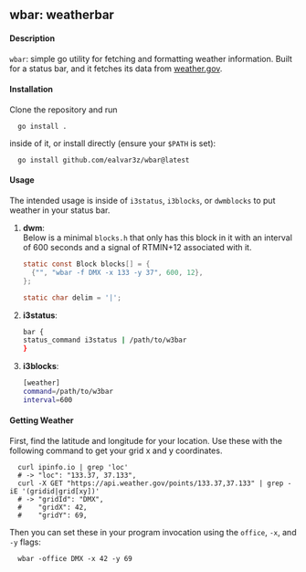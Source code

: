 ## wbar: weatherbar

#### Description

  `wbar`: simple go utility for fetching and formatting weather information.
  Built for a status bar, and it fetches its data from
  [weather.gov](https://weather.gov).

#### Installation

  Clone the repository and run

  ``` console
    go install .
  ```

  inside of it, or install directly (ensure your `$PATH` is set):

  ``` console
    go install github.com/ealvar3z/wbar@latest
  ```

#### Usage
  The intended usage is inside of `i3status`, `i3blocks`, or
  `dwmblocks` to put weather in your status bar. 

  1. **dwm**:  
    Below is a minimal `blocks.h` that only has this block in it with an interval
    of 600 seconds and a signal of RTMIN+12 associated with it.

      ```c
      static const Block blocks[] = {
        {"", "wbar -f DMX -x 133 -y 37", 600, 12},
      };

      static char delim = '|';
      ```

  2. **i3status**:  

      ```sh
      bar {
      status_command i3status | /path/to/w3bar
      }
      ```

  3. **i3blocks**:  

      ```sh
      [weather]
      command=/path/to/w3bar
      interval=600
      ```

#### Getting Weather

   First, find the latitude and longitude for your location. Use these
   with the following command to get your grid x and y coordinates.

   ```console
     curl ipinfo.io | grep 'loc'
     # -> "loc": "133.37, 37.133",
     curl -X GET "https://api.weather.gov/points/133.37,37.133" | grep -iE '(gridid|grid[xy])'
     # -> "gridId": "DMX",
     #    "gridX": 42,
     #    "gridY": 69,
   ```

  Then you can set these in your program invocation using the `office`,
  `-x`, and `-y` flags:

  ```console
    wbar -office DMX -x 42 -y 69
  ```
